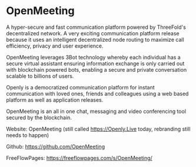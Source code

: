 # OpenMeeting

A hyper-secure and fast communication platform powered by ThreeFold's decentralized network. 
A very exciting communication platform release because it uses an intelligent decentralized node routing to maximize call efficiency, privacy and user experience. 
 
OpenMeeting  leverages 3Bot technology whereby each individual has a secure virtual assistant ensuring information exchange is only carried out with blockchain powered bots, enabling a secure and private conversation scalable to billions of users. 

Openly is a democratized communication platform for instant communication with loved ones, friends and colleagues using a web based platform as well as application releases. 

OpenMeeting is an all in one chat, messaging and video conferencing tool secured by the blockchain.

Website: OpenMeeting (still called https://Openly.Live today, rebranding still needs to happen)

Github: https://github.com/OpenMeeting

FreeFlowPages: https://freeflowpages.com/s/OpenMeeting/